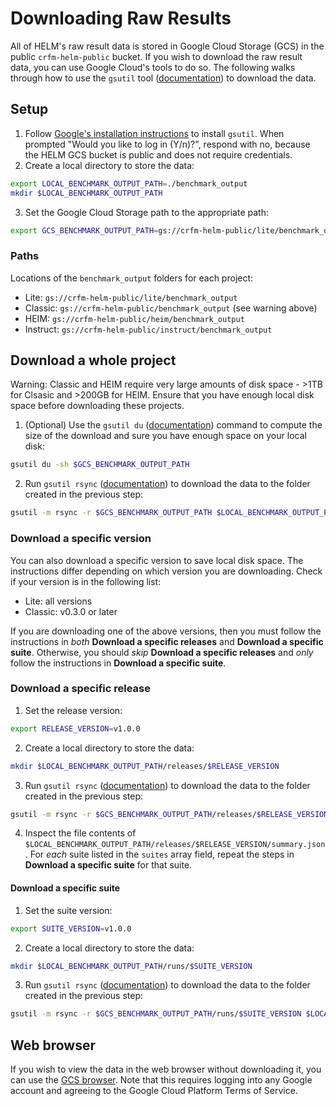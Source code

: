 # Downloading Raw Results

All of HELM's raw result data is stored in Google Cloud Storage (GCS) in the public `crfm-helm-public` bucket. If you wish to download the raw result data, you can use Google Cloud's tools to do so. The following walks through how to use the `gsutil` tool ([documentation](https://cloud.google.com/storage/docs/gsutil)) to download the data.

## Setup

1. Follow [Google's installation instructions](https://cloud.google.com/storage/docs/gsutil_install) to install `gsutil`. When prompted "Would you like to log in (Y/n)?", respond with no, because the HELM GCS bucket is public and does not require credentials.
2. Create a local directory to store the data:
```sh
export LOCAL_BENCHMARK_OUTPUT_PATH=./benchmark_output
mkdir $LOCAL_BENCHMARK_OUTPUT_PATH
```
3. Set the Google Cloud Storage path to the appropriate path:
```sh
export GCS_BENCHMARK_OUTPUT_PATH=gs://crfm-helm-public/lite/benchmark_output
```

### Paths

Locations of the `benchmark_output` folders for each project:

- Lite: `gs://crfm-helm-public/lite/benchmark_output`
- Classic: `gs://crfm-helm-public/benchmark_output` (see warning above)
- HEIM: `gs://crfm-helm-public/heim/benchmark_output`
- Instruct: `gs://crfm-helm-public/instruct/benchmark_output`

## Download a whole project

Warning: Classic and HEIM require very large amounts of disk space - >1TB for Clsasic and >200GB for HEIM. Ensure that you have enough local disk space before downloading these projects.

1. (Optional) Use the `gsutil du` ([documentation](https://cloud.google.com/storage/docs/gsutil/commands/du)) command to compute the size of the download and sure you have enough space on your local disk:
```sh
gsutil du -sh $GCS_BENCHMARK_OUTPUT_PATH
```
2. Run `gsutil rsync` ([documentation](https://cloud.google.com/storage/docs/gsutil/commands/rsync)) to download the data to the folder created in the previous step:
```sh
gsutil -m rsync -r $GCS_BENCHMARK_OUTPUT_PATH $LOCAL_BENCHMARK_OUTPUT_PATH
```

### Download a specific version

You can also download a specific version to save local disk space. The instructions differ depending on which version you are downloading. Check if your version is in the following list:

- Lite: all versions
- Classic: v0.3.0 or later

If you are downloading one of the above versions, then you must follow the instructions in _both_ **Download a specific releases** and **Download a specific suite**. Otherwise, you should _skip_ **Download a specific releases** and _only_ follow the instructions in **Download a specific suite**.

### Download a specific release

1. Set the release version:
```sh
export RELEASE_VERSION=v1.0.0
```
2. Create a local directory to store the data:
```sh
mkdir $LOCAL_BENCHMARK_OUTPUT_PATH/releases/$RELEASE_VERSION
```
3. Run `gsutil rsync` ([documentation](https://cloud.google.com/storage/docs/gsutil/commands/rsync)) to download the data to the folder created in the previous step:
```sh
gsutil -m rsync -r $GCS_BENCHMARK_OUTPUT_PATH/releases/$RELEASE_VERSION $LOCAL_BENCHMARK_OUTPUT_PATH/releases/$RELEASE_VERSION
```
4. Inspect the file contents of `$LOCAL_BENCHMARK_OUTPUT_PATH/releases/$RELEASE_VERSION/summary.json`. For _each_ suite listed in the `suites` array field, repeat the steps in **Download a specific suite** for that suite.

#### Download a specific suite

1. Set the suite version:
```sh
export SUITE_VERSION=v1.0.0
```
2. Create a local directory to store the data:
```sh
mkdir $LOCAL_BENCHMARK_OUTPUT_PATH/runs/$SUITE_VERSION
```
3. Run `gsutil rsync` ([documentation](https://cloud.google.com/storage/docs/gsutil/commands/rsync)) to download the data to the folder created in the previous step:
```sh
gsutil -m rsync -r $GCS_BENCHMARK_OUTPUT_PATH/runs/$SUITE_VERSION $LOCAL_BENCHMARK_OUTPUT_PATH/runs/$SUITE_VERSION
```

## Web browser

If you wish to view the data in the web browser without downloading it, you can use the [GCS browser](https://console.cloud.google.com/storage/browser/crfm-helm-public). Note that this requires logging into any Google account and agreeing to the Google Cloud Platform Terms of Service.
